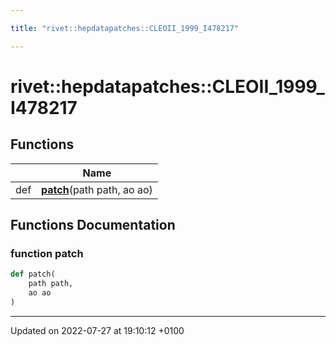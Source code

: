 ```yaml
---

title: "rivet::hepdatapatches::CLEOII_1999_I478217"

---
```


# rivet::hepdatapatches::CLEOII_1999_I478217



## Functions

|                | Name           |
| -------------- | -------------- |
| def | **[patch](http://example.org/namespaces/namespacerivet_1_1hepdatapatches_1_1cleoii__1999__i478217/#function-patch)**(path path, ao ao) |


## Functions Documentation

### function patch

```python
def patch(
    path path,
    ao ao
)
```






-------------------------------

Updated on 2022-07-27 at 19:10:12 +0100